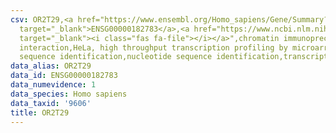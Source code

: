 ```yaml
---
csv: OR2T29,<a href="https://www.ensembl.org/Homo_sapiens/Gene/Summary?db=core;g=ENSG00000182783"
  target="_blank">ENSG00000182783</a>,<a href="https://www.ncbi.nlm.nih.gov/pubmed/17216044"
  target="_blank"><i class="fas fa-file"></i></a>",chromatin immunoprecipitation assay,direct
  interaction,HeLa, high throughput transcription profiling by microarray,nucleotide
  sequence identification,nucleotide sequence identification,transcriptional regulation,
data_alias: OR2T29
data_id: ENSG00000182783
data_numevidence: 1
data_species: Homo sapiens
data_taxid: '9606'
title: OR2T29
---
```

